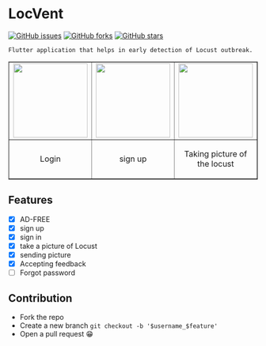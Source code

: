 # LocVent
[![GitHub issues](https://img.shields.io/github/issues/https://github.com/Bemhreth/Locust-Prevention)](https://github.com/https://github.com/Bemhreth/Locust-Prevention/issues) 
[![GitHub forks](https://img.shields.io/github/forks/https://github.com/Bemhreth/Locust-Prevention)](https://github.com/https://github.com/Bemhreth/Locust-Prevention/network)
[![GitHub stars](https://img.shields.io/github/stars/https://github.com/Bemhreth/Locust-Prevention)](https://github.com/https://github.com/Bemhreth/Locust-Prevention/stargazers)

`Flutter application that helps in early detection of Locust outbreak.`


<p align="center">
<table border="1">
<tr><td><img src="screenshots/Screenshot1.jpg" width="150" /></td>
<td><img src="screenshots/Screenshot2.jpg" width="150" /></td>
<td><img src="screenshots/Screenshot3.jpg" width="150" /></td>
<td><img src="screenshots/Screenshot4.jpg" width="150" /></td>
<td><img src="screenshots/Screenshot5.jpg" width="150" /></td></tr>
<tr>
<td><p align="center">Login</p></td>
<td><p align="center">sign up</p></td>
<td><p align="center">Taking picture of the locust</p></td>
<td><p align="center">Submiting the picture</p></td>
<td><p align="center">Viewing Result</p></td>
</tr>
</table></p>


## Features

* [X] AD-FREE
* [X] sign up
* [X] sign in
* [X] take a picture of Locust 
* [X] sending picture
* [X] Accepting feedback
* [ ] Forgot password

## Contribution
        
* Fork the repo
* Create a new branch `git checkout -b '$username_$feature'`
* Open a pull request 😁
